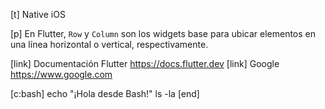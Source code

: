 [t] Native iOS

[p]
En Flutter, `Row` y `Column` son los widgets base
para ubicar elementos en una línea horizontal o vertical, respectivamente.

[link] Documentación Flutter https://docs.flutter.dev
[link] Google https://www.google.com

[c:bash]
echo "¡Hola desde Bash!"
ls -la
[end]

